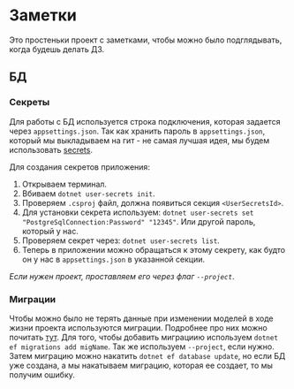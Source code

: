 ﻿# Заметки

Это простеньки проект с заметками, чтобы можно было подглядывать, когда будешь делать ДЗ.

## БД

### Секреты

Для работы с БД используется строка подключения, которая задается через `appsettings.json`.
Так как хранить пароль в `appsettings.json`, который мы выкладываем на гит - не самая лучшая идея,
мы будем использовать [secrets](https://learn.microsoft.com/en-us/aspnet/core/security/app-secrets?view=aspnetcore-8.0&tabs=windows).

Для создания секретов приложения:
1. Открываем терминал.
2. Вбиваем `dotnet user-secrets init`.
3. Проверяем `.csproj` файл, должна появиться секция `<UserSecretsId>`.
4. Для установки секрета используем: `dotnet user-secrets set "PostgreSqlConnection:Password" "12345"`. Или другой пароль, который у нас.
5. Проверяем секрет через: `dotnet user-secrets list`.
6. Теперь в приложении можно обращаться к этому секрету, как будто он у нас в `appsettings.json` в указанной секции.

*Если нужен проект, проставляем его через флаг `--project`*.

### Миграции

Чтобы можно было не терять данные при изменении моделей в ходе жизни проекта используются миграции.
Подробнее про них можно почитать [тут](https://learn.microsoft.com/en-us/ef/core/managing-schemas/migrations/?tabs=dotnet-core-cli).
Для того, чтобы добавить миграциию используем `dotnet ef migrations add migName`. Так же используем `--project`, если нужно.
Затем миграцию можно накатить `dotnet ef database update`, но если БД уже создана, а мы накатываем миграцию, которая ее
создает, то мы получим ошибку.
